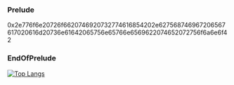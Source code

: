 ### Prelude
0x2e776f6e20726f6620746920732774616854202e627568746967206567617020616d20736e61642065756e65766e6569622074652072756f6a6e6f42
### EndOfPrelude 

[![Top Langs](https://github-readme-stats.vercel.app/api/top-langs/?username=ThreadedStream)](https://github.com/anuraghazra/github-readme-stats)
